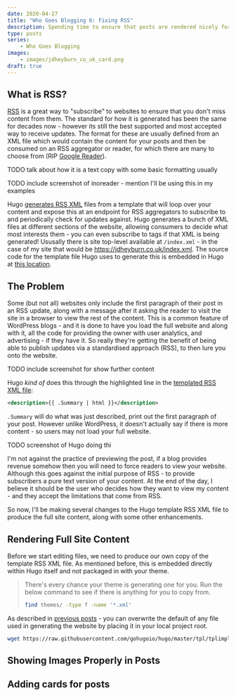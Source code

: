 ```yaml
---
date: 2020-04-27
title: "Who Goes Blogging 6: Fixing RSS"
description: Spending time to ensure that posts are rendered nicely for RSS feeds, along with other minor enhancements
type: posts
series:
    - Who Goes Blogging
images:
    - images/jdheyburn_co_uk_card.png
draft: true
---
```


## What is RSS?

[RSS](https://en.wikipedia.org/wiki/RSS) is a great way to "subscribe" to websites to ensure that you don't miss content from them. The standard for how it is generated has been the same for decades now - however its still the best supported and most accepted way to receive updates. The format for these are usually defined from an XML file which would contain the content for your posts and then be consumed on an RSS aggregator or reader, for which there are many to choose from (RIP [Google Reader](https://en.wikipedia.org/wiki/Google_Reader)).

TODO talk about how it is a text copy with some basic formatting usually

TODO include screenshot of inoreader - mention I'll be using this in my examples

Hugo [generates RSS XML](https://gohugo.io/templates/rss/) files from a template that will loop over your content and expose this at an endpoint for RSS aggregators to subscribe to and periodically check for updates against. Hugo generates a bunch of XML files at different sections of the website, allowing consumers to decide what most interests them - you can even subscribe to tags if that XML is being generated! Ususally there is site top-level available at `/index.xml` - in the case of my site that would be https://jdheyburn.co.uk/index.xml. The source code for the template file Hugo uses to generate this is embedded in Hugo at [this location](https://github.com/gohugoio/hugo/blob/master/tpl/tplimpl/embedded/templates/_default/rss.xml).

## The Problem

Some (but not all) websites only include the first paragraph of their post in an RSS update, along with a message after it asking the reader to visit the site in a browser to view the rest of the content. This is a common feature of WordPress blogs - and it is done to have you load the full website and along with it, all the code for providing the owner with user analytics, and advertising - if they have it. So really they're getting the benefit of being able to publish updates via a standardised approach (RSS), to then lure you onto the website.

TODO include screenshot for show further content

Hugo *kind of* does this through the highlighted line in the [templated RSS XML file](https://github.com/gohugoio/hugo/blob/master/tpl/tplimpl/embedded/templates/_default/rss.xml):

```xml
<description>{{ .Summary | html }}</description>
```

`.Summary` will do what was just described, print out the first paragraph of your post. However unlike WordPress, it doesn't actually say if there is more content - so users may not load your full website.

TODO screenshot of Hugo doing thi

I'm not against the practice of previewing the post, if a blog provides revenue somehow then you will need to force readers to view your website. Although this goes against the initial purpose of RSS - to provide subscribers a pure text version of your content. At the end of the day, I believe it should be the user who decides how they want to view my content - and they accept the limitations that come from RSS.

So now, I'll be making several changes to the Hugo template RSS XML file to produce the full site content, along with some other enhancements.

## Rendering Full Site Content

Before we start editing files, we need to produce our own copy of the template RSS XML file. As mentioned before, this is embedded directly within Hugo itself and not packaged in with your theme.

> There's every chance your theme is generating one for you. Run the below command to see if there is anything for you to copy from.
>
> ```bash
> find themes/ -type f -name '*.xml'
> ```

As described in [previous posts](/blog/who-goes-blogging-5-updates-galore/#template-lookup-order-primer) - you can overwrite the default of any file used in generating the website by placing it in your local project root. 

```bash
wget https://raw.githubusercontent.com/gohugoio/hugo/master/tpl/tplimpl/embedded/templates/_default/rss.xml -O layouts/_default/rss.xml
```

## Showing Images Properly in Posts

## Adding cards for posts


